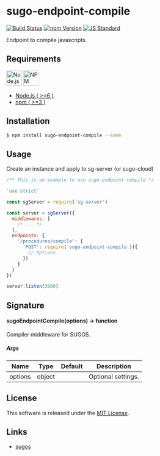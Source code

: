 sugo-endpoint-compile
==========

<!---
This file is generated by ape-tmpl. Do not update manually.
--->

<!-- Badge Start -->
<a name="badges"></a>

[![Build Status][bd_travis_com_shield_url]][bd_travis_com_url]
[![npm Version][bd_npm_shield_url]][bd_npm_url]
[![JS Standard][bd_standard_shield_url]][bd_standard_url]

[bd_repo_url]: https://github.com/realglobe-Inc/sugo-middleware-compile
[bd_travis_url]: http://travis-ci.org/realglobe-Inc/sugo-middleware-compile
[bd_travis_shield_url]: http://img.shields.io/travis/realglobe-Inc/sugo-middleware-compile.svg?style=flat
[bd_travis_com_url]: http://travis-ci.com/realglobe-Inc/sugo-middleware-compile
[bd_travis_com_shield_url]: https://api.travis-ci.com/realglobe-Inc/sugo-middleware-compile.svg?token=aeFzCpBZebyaRijpCFmm
[bd_license_url]: https://github.com/realglobe-Inc/sugo-middleware-compile/blob/master/LICENSE
[bd_codeclimate_url]: http://codeclimate.com/github/realglobe-Inc/sugo-middleware-compile
[bd_codeclimate_shield_url]: http://img.shields.io/codeclimate/github/realglobe-Inc/sugo-middleware-compile.svg?style=flat
[bd_codeclimate_coverage_shield_url]: http://img.shields.io/codeclimate/coverage/github/realglobe-Inc/sugo-middleware-compile.svg?style=flat
[bd_gemnasium_url]: https://gemnasium.com/realglobe-Inc/sugo-middleware-compile
[bd_gemnasium_shield_url]: https://gemnasium.com/realglobe-Inc/sugo-middleware-compile.svg
[bd_npm_url]: http://www.npmjs.org/package/sugo-endpoint-compile
[bd_npm_shield_url]: http://img.shields.io/npm/v/sugo-endpoint-compile.svg?style=flat
[bd_standard_url]: http://standardjs.com/
[bd_standard_shield_url]: https://img.shields.io/badge/code%20style-standard-brightgreen.svg

<!-- Badge End -->


<!-- Description Start -->
<a name="description"></a>

Endpoint to compile javascripts.

<!-- Description End -->


<!-- Overview Start -->
<a name="overview"></a>



<!-- Overview End -->


<!-- Sections Start -->
<a name="sections"></a>

<!-- Section from "doc/guides/00.Requirements.md.hbs" Start -->

<a name="section-doc-guides-00-requirements-md"></a>
Requirements
-----

<a href="https://nodejs.org">
  <img src="https://realglobe-inc.github.io/sugos-assets/images/nodejs-banner.png"
       alt="Node.js"
       height="40"
       style="height:40px"
  /></a>
<a href="https://docs.npmjs.com/">
  <img src="https://realglobe-inc.github.io/sugos-assets/images/npm-banner.png"
       alt="NPM"
       height="40"
       style="height:40px"
  /></a>

+ [Node.js ( >=6 )][node_download_url]
+ [npm ( >=3 )][npm_url]

[node_download_url]: https://nodejs.org/en/download/
[npm_url]: https://docs.npmjs.com/


<!-- Section from "doc/guides/00.Requirements.md.hbs" End -->

<!-- Section from "doc/guides/01.Installation.md.hbs" Start -->

<a name="section-doc-guides-01-installation-md"></a>
Installation
-----

```bash
$ npm install sugo-endpoint-compile --save
```


<!-- Section from "doc/guides/01.Installation.md.hbs" End -->

<!-- Section from "doc/guides/02.Usage.md.hbs" Start -->

<a name="section-doc-guides-02-usage-md"></a>
Usage
---------

Create an instance and apply to sg-server (or sugo-cloud)

```javascript
/** This is an example to use sugo-endpoint-compile */

'use strict'

const sgServer = require('sg-server')

const server = sgServer({
  middlewares: [
    /* ... */
  ],
  endpoints: {
    '/procedures/compile': {
      'POST': require('sugo-endpoint-compile')({
        // Options
      })
    }
  }
})

server.listen(3000)

```


<!-- Section from "doc/guides/02.Usage.md.hbs" End -->

<!-- Section from "doc/guides/03.Signature.md.hbs" Start -->

<a name="section-doc-guides-03-signature-md"></a>
Signature
-------

#### sugoEndpointCompile(options) -> function

Compiler middleware for SUGOS.

##### Args

| Name | Type | Default | Description |
| --- | ---- | --- | --- |
| options | object  |  | Optional settings. |


<!-- Section from "doc/guides/03.Signature.md.hbs" End -->


<!-- Sections Start -->


<!-- LICENSE Start -->
<a name="license"></a>

License
-------
This software is released under the [MIT License](https://github.com/realglobe-Inc/sugo-middleware-compile/blob/master/LICENSE).

<!-- LICENSE End -->


<!-- Links Start -->
<a name="links"></a>

Links
------

+ [sugos](https://github.com/realglobe-Inc/sugos)

<!-- Links End -->
